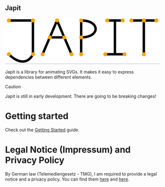 ## Japit

<p align="center">
  <img src="assets/japit.gif" alt="Animated Japit Logo">
</p>

Japit is a library for animating SVGs. It makes it easy to express dependencies between different elements.

> [!CAUTION]
> Japit is still in early development. There are going to be breaking changes!

# Getting started

Check out the [Getting Started](https://japit.dev/docs/getting-started/installation) guide.

# Legal Notice (Impressum) and Privacy Policy

By German law (Telemediengesetz - TMG), I am required to provide a legal notice and a privacy policy. You can find them [here](https://japit.dev/legal-notice) and [here](https://japit.dev/privacy-policy).

<!-- # Getting Started
Right now the easiest way to get started is by cloning the repository and making changes to `src/main.ts`.

```console
$ git clone https://github.com/janekhaertter/Japit # Clone the project
$ cd Japit
$ npm install # Install dependencies
$ npm run dev # Start the development server that previews the code in `src/main.ts`
$ $EDITOR src/main.ts # Edit `src/main.ts` with your favourite editor
```

# Examples

## Basic Usage
Create a red circle that changes its color to blue.

```TypeScript
const svg: SVGSVGElement = document.querySelector('svg')!; // Get SVG DOM element

// Set dimensions of SVG
svg.style.width = '500px';
svg.style.height = '500px';

// create a new animation with two steps
const player = createAnimation(svg, [
  // step 1:
  (b) => {
    b.select(0) // create an element with id 0
      .circle((c) => c.centerX(100).centerY(100).radius(50)) // give it the shape circle and specify its position and radius
      .fill('red'); // color it red
  },
  // step 2:
  (b) => {
    b.duration(1); // the transition from red to blue should take 1 second
    b.select(0).fill('blue'); // change color of element with id 0 to blue
  },
]);

player.play(); // start playing the animation

```

## Expressing Dependencies
We bind the start- and endpoint of a line to the centers of two circles. By moving the first circle around, we thus also move the startpoint of the line. Similarly, we bind the color of the second circle to the color of the first circle.

```TypeScript
const svg: SVGSVGElement = document.querySelector('svg')!;

svg.style.width = '500px';
svg.style.height = '500px';

const player = createAnimation(svg, [
  (b) => {
    // create the left black circle
    b.select(0)
      .fill('black')
      .circle((c) => c.centerX(100).centerY(100).radius(50));

    // create the right black circle
    b.select(1)
      .fill($fill(0)) // it has the same fill as the left circle
      .circle((c) => c.centerX(300).centerY(100).radius(50));

    // create the line between the two circles
    b.select('0-1')
      .zIndex(-10) // ensures that the line is behind the circles
      .stroke('black')
      .strokeWidth(20)
      .line(
        (l) =>
          l
            .start($center(0)) // the starting point of the line is the center of the left circle
            .end($center(1)), // the ending point of the line is the center of the right circle
      );
  },
  (b) => {
    b.duration(1);

    b.select(0)
      .fill('blue') // this also affects the color of circle 1 as its fill is equal to the fill of circle 0
      .circle((c) => c.radius(50).centerX(100).centerY(300)); // the line '0-1' follows the center of the circle
  },
]);

player.play();
```

## Parallel Animations
Create two animations in parallel. The first shifts circle `0` down; the second waits for two seconds, and then moves circle `1` to circle `0`.

```TypeScript
const svg: SVGSVGElement = document.querySelector('svg')!;

svg.style.width = '500px';
svg.style.height = '500px';

const player = createAnimation(svg, [
  (b) => {
    // create two circles next to each other
    b.select(0)
      .fill('black')
      .circle((c) => c.centerX(100).centerY(100).radius(50));

    b.select(1)
      .fill($fill(0)) // it has the same fill as the left circle
      .circle((c) => c.centerX(300).centerY(100).radius(50));
  },
  // the array of animations will be played in parallel
  [
    (b) => {
      // shift circle '0' down
      b.duration(5);
      b.select(0).circle((c) => c.radius(50).centerX(100).centerY(300));
    },

    // the array of animations will be played in sequence
    [
      (b) => b.duration(2), // wait for 2 seconds
      (b) => {
        // move circle '1' to circle '0'
        b.duration(1);
        b.select(1).circle((c) => c.radius(50).center($center(0)));
      },
    ],
  ],
]);

player.play();
``` -->
